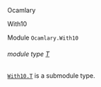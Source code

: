 Ocamlary

With10

Module `Ocamlary.With10`

<a id="module-type-T"></a>

###### module type [T](Ocamlary.With10.module-type-T.md)

[`With10.T`](Ocamlary.With10.module-type-T.md) is a submodule type.